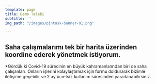 ```yaml
---
template: page
title: Demo Talebi
subtitle: ''
img_path: "/images/pintask-banner-01.png"

---
```

## Saha çalışmalarımı tek bir harita üzerinden koordine ederek yönetmek istiyorum.

\*Gördük ki Covid-19 sürecinin en büyük kahramanlarından biri de saha çalışanları. Onların işlerini kolaylaştırmak için formu doldurarak bizimle iletişime geçebilir ve 2 ay ücretsiz kullanım süresinden yararlanabilirsiniz.
